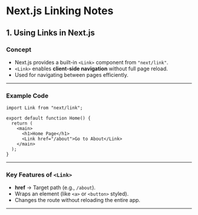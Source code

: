# Next.js Linking Notes

## 1. Using Links in Next.js

### Concept

* Next.js provides a built-in `<Link>` component from `"next/link"`.
* `<Link>` enables **client-side navigation** without full page reload.
* Used for navigating between pages efficiently.

---

### Example Code

```tsx
import Link from "next/link";

export default function Home() {
  return (
    <main>
      <h1>Home Page</h1>
      <Link href="/about">Go to About</Link>
    </main>
  );
}
````

---

### Key Features of `<Link>`

* **href** → Target path (e.g., `/about`).
* Wraps an element (like `<a>` or `<button>` styled).
* Changes the route without reloading the entire app.

---
